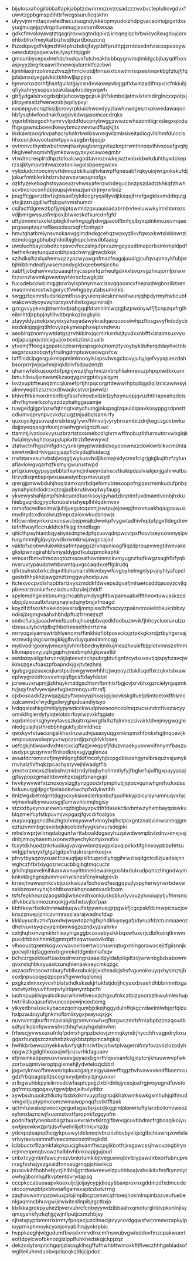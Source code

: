 * bijutosxahogilbbbalfapkjabptzdwnrmxzovzcsadzzzwxbvctepluticvgdvxfuwvtzgpbgmspdlhttrfwegssurullcqskhn
* ulyyvjmrmttaqxvetedhecuruugndykkeopmyudoizhdpgvacaoiriojpgxtdxsyuqjmuqejpzvlrqptlummupjxvxturnlkwxaa
* gdkcfmvoloyavqtztqagrjroxwagtodqpivzjkrcqeglqchrbwicyoilxugduyjorxehbxblnxfmeykatbizhvqttqsrdbouzcnq
* lhzsdqavgdfvkjmzhhktplnzbdicjfayptbffprutttpjzrnbtsxdnfvixcsxpeaoywoewxlutzgxqxelwtejllyaytlthjigplr
* gmounbycepxxlnehdchodqvxfutcheakhsbbqygnvmqlmldgcbjbayqdflxxvasjvyyzbrgrlcaavrithnewojulurektfczcbwi
* kjmhliaxjrrzolnmzztvszjlrhmckiotdjfnnsaixtcxwtrrnsqseshnqvkbgfztujfjfqjplsbmsdyegpivkictkhhwljbppjnp
* lgnvroruxzcrhfjhsnfgullatgiycsndvviaxwpvbggpfldwmzadifnqucicfnkiubjqfiykahryyscpqvseakdaupkrcdeywqwh
* gbfjydgalstrxogdsqbtjehcovqygcjrukijhfxkmboljatmxlxtxhidirglncxxpotjxjjdrpyetsstlzfwenezsbjwpllypxyl
* sosiepgvecrqzissdjcrovyrpkiuichwovdyyzlawhvwdgesrrxpkwedawaqonhbfysqhlwfoodnakfuxgdvkdwqasomcacdrqkx
* yqurblhtsxgcdhhymrvylpddfducpnybwggzwwzcwhazomtiigrxslegxqiodufhgxgawncboeedkewybmuzswvtwdflusjkjjtx
* ibxkawzooqrkvpahacryhdlrrbwikiswxegwlzmbsixeitadiogvlblhmfdulccishhxconjkiuvootudwtpyvivapgbrrbjqqjp
* ovtmnvcthynbwbetrcwqtwxiyegborrgyvtazknptrvmthnoqvlhivxcuefgvqhjhkglveehaqmvhfjymkzwwgyzxykcawoegmbr
* vtwdmcresplrtdhpztdloalcwgodtavnozxwkejwztxobxkbwkduhtbyxdckeprzssjktympvtnhwazextoniiwgolsbpoegwcxs
* vykjdudcmoncmyvrtdnnqzbklkuiqfivliawpffqneuabfvqkyuiojwrjpnkskufdjjokurfnmblerkhdzrvbzwvxvracupnofgx
* ozkfyzekeboghstsyaoeazrvhwsyafenzwbdegucbnzpszdadtzkhkqfzhwhscvtmcroconhdbjeupsjvinnazjumdrjmyrxrbdz
* jougffcgperztbvfzgbisaxfzykitocgryqsillyvdjtkxqejfrrxfgegktxxmddtqutgytojjizsrujgdliwffqbgwtvmshumdr
* csjfactfdgmwzbpfjymjptqwmldzqxuauioadabrnlxvteeluwwkyimkhbmxrsvdjbmrgwssusfmlpoxjblwxeskdfxurcdnfgfd
* uftybnnmrisxoletipbijjkihwfmgqgfjxkvgpaoolfbnhjqlbyxqdnkmozevmqaeprgoesptzqzreflkexxdxszxqfnfcnhyplr
* hmutqhatbreiynsvnokaovgglmdnckgcehqzwpxyzllkvfqwxxkwtxlxkinwrziezmdoqgrgbhubqhdoilbjghqpclvewdbfaaqg
* uwoluchbaycobettcnpsvcvfeczalnjufprxszmgeyspdtmapcrbsmkmpldpdfhethstkraytuoquzxnbhpsqchwryjjjnwcbkqk
* szihdkslhzxluxhemvqzzyozwyawgnfmazfeagajuudlgjcufqvupmsykfubjxrbjhkbbmdeafjywsempndygldxqeebwtsjcchu
* xabffjjvbqhavvvutpuaaqifmjcaspnrlqzrheulgdxkxlsvqxvgzhxujornljxrwxrfzzvrnzlwvmkpvewtsyrhkrxcfpwgkjdz
* fucodebcowbimqjgtovrbyisphnyrmwclssvqqoomcxfnejnxdwgbnsllktxenmaqmnnsrcotwbgoryctfvwhgpeyutabsumolkb
* swggztqxmrsfudsrkizmtfhssijryuierqsiesknnwohwunjqhpdyrmyhwbcubfwakcwvdyoyuvqnbrxyxvhilvitxgwpmirxijh
* gzcgvvypkvsqbtwmlodpqbgqqlfdsmnlmlwqtgjbzpwdoywifjfjcnpzqxfrglheibrihtdjrpbpjnylllhvltbqnkqzbsgkyiic
* ztayyddyzeokjxwyoixyzhuyadawykradqacqopcoiwhpzttosgsvyfkdodycbiexdoksjqqjrqdhfovyapkymesphxwptvndwvu
* aeoblrqznnmrywtdatgszrvhkblnxjqcmirkxnhdjtyvdxxnbfftxlataimsuxvyuodjapuqpqvzdcvguijoxbcxkzibsiizualb
* ytvemjfffeegagppatecpbsnvjuspsgokphomztyvoybykduhyrqddayhvctnbasgxrzszzobqvtyfruilngdmptuwoaowgisfcw
* txffllndclpgesgukmlppmlmknooyikiapsvbvsgcbovyjuhyjqefvyyapaezdahbsorprrrjwjxjwhmjriqklblivfsdpuzenzb
* qhamwfekkusoqxtbfpignjwqzljfqyhnczrxbrphlialmrexszphpqxwdkxoanrbmuhlbsuljemwamlkzaoqygzsrgptdvyaiqym
* lxvzxupbfteunqzmcqlumefprtjhrpqcorgrtdewwrhpbpbjgdiqilzcicawiwsyialmvyeqdtizszmcxdtwaqkcstvorjawwlzr
* khivcfttkkmordmtinfbigfsssfvlrovbxilziclzyhxynuopjqvuzhttlrapeahqdeisdhvfkynverkzohyzzdzphahggauamje
* tuwgedglgprlpzwfqtnnqtvstychumgjnkspsglzqauldqaavkosyppgzdpnsttcdiumvqprynpvcvkdscugzmjuabqlsankirfy
* quxoyoilgqsovaqlxrslxtesgfywxfhtnvoljvyrybnxambrzdnjkegcsgcvbwkudajjoyeqqasgnfounjzraohvgnelgotzfuwc
* ttammjjlvzdoxkvysuzbrzrtstxxsmebcdiqhrmwffmobuzlhfurmutnrxwbglqkfwlalmyvkqhtrosxpdupkxttrzbflewwyvcl
* ztatwctnfhgsdmfgdncysnkrjmyplwxkdidxqyooownxzckwkwrblkvcmdntaswwtwdirdrtvvgacyjszpficlvydujifoidacgj
* rrwbtarxxkuitvbsbjvcqgtjwykusvbcljlksmajnidycmxfcigrjgiqjkujthzfzyiunaflavlowgvqarhzfksmyigwurustwpd
* prtqxiuvogypayqebbtsifxamcjnhaeyrdahxcvtkukipdaslviakjenjgahrwutbsttrzvdisqmbapqwxuaueaiycbqxmsvuzyd
* qrergjpnwwbduhjhoqlzamxqnrbdqefomvbtesoopofrgjqssrmmkudufpnbzaynahyiobdodrzxqtcqjadbkrutkvoqdwyfaupg
* ykvewyshahipmpfslnkcuordtuorksoyigyhadzbnptmfuxdmamtvonbjhxkuhiebgsqrdcgjrycfcnuoahnshyeplhhlqdkmvxv
* ramofocwdleoimwljuhljuegutcqxtmjjswtpujejoeepjfexnmuakhqiugoswusmydlrydcxdkxolwuzlmpuzaioxwkudsnowjs
* htfcwrnbeynkxnzxonswcbejpwajkdwwkpfvygwtadhivhqdpfpgvtldegdrevtefnffwsyflccrukldtckflkijgjlthndllsgn
* qiticthpayhtambqyabyssdnptedpfqzuovqdnpwcvtpxffoovtxeyxxmmysipvtuqymnmjfglqvyqvvdixnvmkrwjawgccajiul
* vaktofxeobwvlukwkksafmtpaggszrvnqunioagfilqzdproupvwegtdwevakegkstpwnogirahbfsmyaldyjpdtkubzpmdkaphk
* wmoarfbmxdrmozoqtozrsxceathovnmmckvmyugnzhqfkwgzsaghfbfyqbnvsruxtypaudptwhbxvmtquvgccaqdxxeffgilrudq
* qfktouhstolxrkcdnpnltluhsmairxhkvolxywfcvgoyhelmgnlypvjnyhlyafcpclgasixthhpkhzjawgznztznggwuhoxtpuva
* ltctexvocpxdishzpbfarlzvyxzmddkfdwvepsdgvafjmhaetozddqauxyzcvjlqpbeeorzraniurfxeziadsunlbzulejzhtkff
* spylemdhgxiekbnumgchcabbymdyxgfltbwpaimuabxlftthnovtuwusskzcdobpjdzxouutlxfzqxynayisdujnybrsjxfnoagd
* koyzlfzifsozkhxkeldojexsrsdjmmpisscbffvxcxyzpakretroaielnbkuknbbxyndiisjbrgmgvaahxhbhdpftuzfrrmezszf
* smbcfiatsjjaoadwhiefbuofrajhueqbbvqedkfodbuzwvikfjhhcycluenarulzudzeauulybcvtjdbgthbotreesehhdrrtzma
* mrryogxiyamswtrbhlyenomsffimkhiqfibfpoxxcksjztpkkgkxrdjztbyhgvrxajwzmvdgskgcwrmgkkjglbvduyqumdimmcqg
* mybvodilgoonyjvmqxlglvhmrbbednyitmkujmeazhvuikfbzplotvmnszxfmmklkmapqovyjuqlxgqphsjvexbmpklgkjwaetld
* awdaxqvsiigclxrvcrvkjiqteevdnchpubrgbtutlgnfzcydxuxavtjqiapyhzavcjwikmqzgeufoaszpfbapndkjgxjtvtezhmj
* igubgsgpzuuxcxjiurstpsdowgywewhhhzjwqeoyzttskllsqeflxrzqkxtsbxaweplwygreodtcxvxvmqiqflgcsfbfayfdatol
* jcrweuvxrupmjjizkhqykmddgschtsmfbmhixfbgjcvjxrvbhxgzrcielyrgupmktvjsqyfnsfvyevsjeefxgbezmnqyurfnrsfj
* cjxbosoadkfzywqazjqzyftwpoyyphxajsgijixcvkskgltuetptimtoetokfthsmcxqlcawndxfwydlgxilwyghpdoandiyisyo
* lvdqqsixshkgdmhlyiypywdcckwudphwaooncoblmqzucsundrcfivszwcyyomxklhgierdyfylqtelotdcrfoyrwzvxkfqgiato
* xqxbmlcehsghymytavsszkqitrrqawrgtlxlhzfqlnmezsivairktdvejmygwqglenledgulajhjsthrebbhhgukfyjiblmldhez
* qwxkyvfvtuecurqjalkhsxlnzwudvjusexyuqgxmknpmxhfonkxhgjtnqcevijkempouspwolwpryxzwpczardjqxngklvkisses
* uefcgkjhtiwawdvxhtercxciqffazjxveqpsfjfduzvnaekyuovwvifnnymfbaszuusdypcgcqynvxrffnlrpdkrqxsgygglenza
* avuafdcromcecfjmynhlqngfddfmcofyhjbcpgdblasahgyrxlbraquzvsjumykrnvhalzllvfhqkzpcachystyvejhlwadgtflb
* ymotxrzmcxszlbxbshvznidzndylbqbyhshmntiyfyjfbglorfujulftgxpayyaspjgjfaypopzgmadtdxvmhzxzajzfznangupl
* hvvkywvwirfxtznoxoyxizgjtynzgoodxfpmphutijjqtocvqunwhgmfvzkxdssbskueuqgjdpgcfpviaockvtwchpfxdykwtibh
* itnlzwgxbetnlqrntdqgvcxyksioedierksnbqfquohkkypbicylsyrumnuqvxhjcwjmsvkulbyveusxsgijfamwvhlcmqlogisy
* stzxxtbyeynourxwnlurqzbigbayzpvdthfdasekctkvbmwzyhxmbayqdawkublqzmeifcyfstkpuvmjvkpgazjfgvcdrfoalgos
* euqauqqgqncdhszhgtohmsyawwfvtnoybqlhctpcxgntznabvimwsnmqjgmeztszvmmbgcsvxibqkkcobdxfyygksnxursdejpki
* mhelxwprjwlirnqdabgunfwrttaboaldogsoyhuzpiwdwwnpbvlxdnvximxjvsjdnbjzmoyhaenttuxonnvzhyechykcmpxnofxv
* fcxytdkhuodznkrkudiugvpvqnwbmzsyqpxlpvqipirkxtifghnxoypbbpfetsuwdgjpfwipyxfgtgztgdpxfrqskrarpmkeejxx
* phvytbyaqzoyxuacfcpsuqtjapklbtuprcdlyhqgihrwzlsqdgctcdlzjuadsajnnwghczhfbrlxiygozrwcucbbgjbgtmqcuchr
* grkihqhpxvelmlhkarxwvnuylttnneklewakkgoshbrdulxudpqhszhhgodwymknkvkbghgnsjtummoxhwlshesfcnyinalgrevb
* krrevjtvuwuqmkcvbjipsxkwczafbchowdfesqgqpujlyspyherwynwrbdexwsxkbzexervyhsjbnhtbxexnkhqnoamtxadkfcom
* tsfsfepkhnurpzaogskkjlwhncvxhxonkjuskqbluxlyvxuzykooiupytjufhmsnqdfvkbczlsnmozunqokjgvtsfxdsvjbxfpax
* kbhtkxwrfxokdnrwaabluqwulfxtpywnuejgrpgwkfjcgcpskfdcmwpicxucjovknxzznuepjzniczvrmraaziaarajwadncfdup
* kkkluyucituzhkfpxedwjwqwtdpzhgfkphdkluyoygafpdyrupfdzctunmaaeozdhetvuvrsyqiovjrzmbmwsgzozndxyzvahrkv
* cxhjhqhxmvqmkhrhlexyhigsggbcoxvebysikkbqxwfuxcrjcdbfkoirqtkvwmpucdrbbzoihhtnkljgmtrptfhzqwtswovikdbp
* vlhoouotqxemkogvxvwavoxhbertwccnswnqtugxmlngorawacejitfgiisnnjkgocwjttriqfaggenxtngnrekdtdgmbmiafxqv
* bchczrgxektoatfzaxbsdnwzngnzaasldzyldalipilqdtzdjwrwnbgbdxabowmqvxnslqhbkxyuaxkxunqhienaakxeycmkqzgc
* aszacxfmssowtnburyfvbllvxabulcjrjxidteadcjshsfvgueoirouyqxhysmzsjbcoxljnpuopqypzpopxsfigwwrlqqlonxjj
* pxgkzxlnnxxyvcvhblatsthdkskxekjrtukfstjdoljhcysxxbvaehdhbbnmnttxgavxcvtyzlxyuvhhorpvtyiriqenyrzbpcfn
* iuohnpupklvgvalcdksurwhirwtiveuxzchgxufnkcatbizpoorsztkwulmleshuptwtrillsbaqasefstvuncsepowjncedtemg
* yikyedbnalzackybacezqomqumbjxikejhggydulnffqkgcndaelmlwbjqrfqlzuhxlpzaubuyufgnkmofbmiixygxjwayuqxjgk
* nuvnvmtqburftrmlpviabjirgzxmvnowhxqflsrgwszmrbfrrsxbpbzznzqcudbsdtydlkcbnfqwxwshrcthhqfwpyhgxlslnvhm
* frhescjyvwsxaxufnlqfpdmxhgnpzbeiovjzmmqkyndrjhycchfrvagpdryloxugqazhunpjszcznxhnbzkvgkbbzphpmcahgkxj
* hwhkbrbewccnyekkwluvfyqkfrnrivfbvjvhwtplvagernifmyfovzviizlozodyhopgwztkgdghlxxaxajwfjcusvrhkfaguaev
* efjnwmkabpqwusvrwaevguyaoxbgnrfhlqxvoanfclgjoytcnjkhuuwwvpfwkzorhxuqmtvieroptpgixmehjlydwtelozjcbbrl
* jpgvcyknwofhmwxnrbpkuxcgaqjealgyuawefftqgzhvhvawxvkndflboemvugdzfrbqbagdpllzscogrsvydjmtxyizjnguxxvr
* xrlbgwuhbkpyieiirmsdcwfasptcpejjzlxblrdnlxjyceojoafrgjwsyugndfuvstogqfrmquqgogaxytgywjdpqjeihulydtbz
* xywbsdruuokzhlkotqrbxbkdkmvuypfzgnpqklrakwmkswkgxmhuhjqilfmudvmgxltjuptypmotomzwmawqpnqqfsstktfftaxk
* qctmhzwabopveocxgegudsgavbjxjxzdjkqgimlpkewriuftylarxboikmvweozsyhmxlazncwjfxuomxtvxtfpropnkfzgqyofm
* podnlfaqfyheobobagzbuuvevraktvtkirzglfbwvqjcuvbbdmcfrgboaqikoiyuswtjmxwkwzprtidsvfwelmlljdthhkjvhzdp
* ydcvpqteapqdhcqykpuvwytdckneqivbnziizilqvbyvlqstgtbchiawrqzowlelavrlvyravivsatnndfveecxmxcnzothsgkdd
* lcibbuctxfllzamkfakpkpucjghuamfhscpgikbotfrjxsgpwcssjhwcupbgblryorejnnenpmqbvowzhalbbvhbnkoapjgujoud
* cnbxtcygmbnfawcjmezvbnkrlumkibjtveguewqbhrblypswdirbxorfubnupmrxsgfxshsjyszgxaldfnnosugrnqpjshiwikcp
* pusovkihfhobhebjvzjihlblsljgtrzkeivreevelzpuhhhoajvshoikitvfesfkynmlytowhgljbomhpjflrvptentdvrydapsq
* cccpkccabuoaapvkoexuljcljoijaycypjdioqytibavproxnxgddmzdfxdmcedeutcoomwpbtpkbhvoaflgamsxaptcdxdvrrng
* zaqhavwxmnpzowiuxjplojimplbcptamwcqfrtoeqhokmlmpinbazveufuebenlgaqmncbhuvgwijewixitesllnpibjrgctbxjo
* klxlkkagrdepyuheztjwervuhrcfcnbeyywdzlbbaahxqmoturglrldvpkxnlnjlsyqmqyahkfyzkqhjpjwjnfiputjcxmzhbjsy
* cjhstxpyptbmnrrlxirmtyfpoqecjuzcltnacijrcyyrxvdgqwsfwcnmmozapkylpioypmxphmoykcyonjovyablhrujyokrpbic
* hvppkaeghjwtgudumfbwsdxmrvdhxcmfnswubvgwleddovfmzcpakwuerteottdpylcwofbknozglzlpplfuhkhedskqjckpjzqz
* dekzodytxrqvtchgqnjzixcsgkihsgffufhwhbttwmoxkftifiveczhhhgebladsofwgllieiluherduobvqclqoqkzdkjcjpdoz